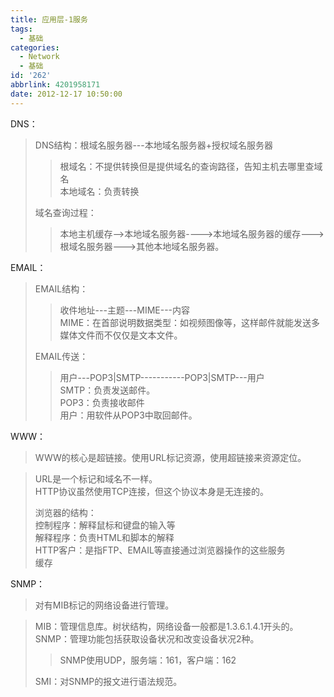 ```yaml
---
title: 应用层-1服务
tags:
  - 基础
categories:
  - Network
  - 基础
id: '262'
abbrlink: 4201958171
date: 2012-12-17 10:50:00
---
```


DNS：  

> DNS结构：根域名服务器---本地域名服务器+授权域名服务器  
> 
> > 根域名：不提供转换但是提供域名的查询路径，告知主机去哪里查域名  
> > 本地域名：负责转换  
> 
> 域名查询过程：  
> 
> > 本地主机缓存-->本地域名服务器---->本地域名服务器的缓存--->根域名服务器--->其他本地域名服务器。  
> >   

EMAIL：  

> EMAIL结构：  
> 
> > 收件地址---主题---MIME---内容  
> > MIME：在首部说明数据类型：如视频图像等，这样邮件就能发送多媒体文件而不仅仅是文本文件。  
> 
> EMAIL传送：  
> 
> > 用户---POP3|SMTP-----------POP3|SMTP---用户  
> > SMTP：负责发送邮件。  
> > POP3：负责接收邮件  
> > 用户：用软件从POP3中取回邮件。  
> 
>   

WWW：  

> WWW的核心是超链接。使用URL标记资源，使用超链接来资源定位。  

> URL是一个标记和域名不一样。  
> HTTP协议虽然使用TCP连接，但这个协议本身是无连接的。  
>   
> 浏览器的结构：  
> 控制程序：解释鼠标和键盘的输入等  
> 解释程序：负责HTML和脚本的解释  
> HTTP客户：是指FTP、EMAIL等直接通过浏览器操作的这些服务  
> 缓存  
>   

SNMP：  

> 对有MIB标记的网络设备进行管理。  

> MIB：管理信息库。树状结构，网络设备一般都是1.3.6.1.4.1开头的。  
> SNMP：管理功能包括获取设备状况和改变设备状况2种。  
> 
> > SNMP使用UDP，服务端：161，客户端：162  
> 
> SMI：对SNMP的报文进行语法规范。  

>